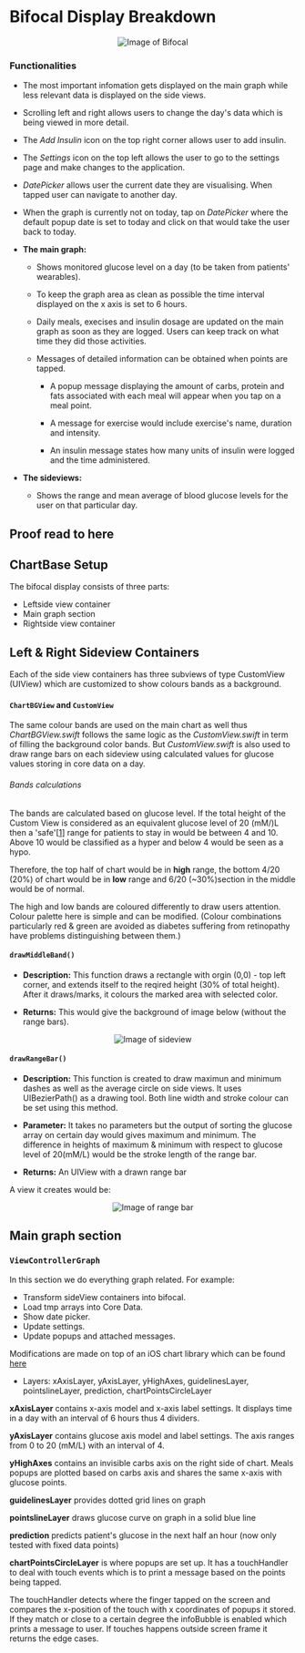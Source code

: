 # Bifocal Display Breakdown

<p align="center">
	<img src="https://raw.githubusercontent.com/danwells96/ARISES/master/DocFiles/img/Bifocal.png" alt="Image of Bifocal"/>
</p>



### Functionalities
* The most important infomation gets displayed on the main graph while less relevant data is displayed on the side views. 

* Scrolling left and right allows users to change the day's data which is being viewed in more detail.

* The *Add Insulin* icon on the top right corner allows user to add insulin.

* The *Settings* icon on the top left allows the user to go to the settings page and make changes to the application.

* *DatePicker* allows user the current date they are visualising. When tapped user can navigate to another day.

* When the graph is currently not on today, tap on *DatePicker* where the default popup date is set to today and click on that would take the user back to today.

* **The main graph:** 
  * Shows monitored glucose level on a day (to be taken from patients' wearables).
  
  * To keep the graph area as clean as possible the time interval displayed on the x axis is set to 6 hours.
  
  * Daily meals, execises and insulin dosage are updated on the main graph as soon as they are logged. Users can keep track on what time they did those activities. 
  
  * Messages of detailed information can be obtained when points are tapped. 

    * A popup message displaying the amount of carbs, protein and fats associated with each meal will appear when you tap on a meal point. 

    * A message for exercise would include exercise's name, duration and intensity. 

    * An insulin message states how many units of insulin were logged and the time administered.

* **The sideviews:** 
	* Shows the range and mean average of blood glucose levels for the user on that particular day.

## Proof read to here
## ChartBase Setup
The bifocal display consists of three parts: 
  * Leftside view container
  * Main graph section
  * Rightside view container

## Left & Right Sideview Containers
Each of the side view containers has three subviews of type CustomView (UIView) which are customized to show colours bands as a background. 
#### `ChartBGView` and `CustomView`
The same colour bands are used on the main chart as well thus *ChartBGView.swift* follows the same logic as the *CustomView.swift* in term of filling the background color bands. But *CustomView.swift* is also used to draw range bars on each sideview using calculated values for glucose values storing in core data on a day.

###### Bands calculations
The bands are calculated based on glucose level. If the total height of the Custom View is considered as an equivalent glucose level of 20 (mM/)L  then a 'safe'[[1]] range for patients to stay in would be between 4 and 10. Above 10 would be classified as a hyper and below 4 would be seen as a hypo.

Therefore, the top half of chart would be in **high** range, the bottom 4/20 (20%) of chart would be in **low** range and 6/20 (~30%)section in the middle would be of normal. 

The high and low bands are coloured differently to draw users attention. Colour palette here is simple and can be modified. (Colour combinations particularly red & green are avoided as diabetes suffering from retinopathy have problems distinguishing between them.)

#### `drawMiddleBand()`
* **Description:**
This function draws a rectangle with orgin (0,0) - top left corner, and extends itself to the reqired height (30% of total height). After it draws/marks, it colours the marked area with selected color.

* **Returns:**
This would give the background of image below (without the range bars).

<p align="center">
	<img src="https://raw.githubusercontent.com/danwells96/ARISES/master/DocFiles/img/sideview.png" alt="Image of sideview"/>
</p>

    
#### `drawRangeBar()`
* **Description:**
This function is created to draw maximun and minimum dashes as well as the average circle on side views. 
It uses UIBezierPath() as a drawing tool. Both line width and stroke colour can be set using this method.

* **Parameter:**
It takes no parameters but the output of sorting the glucose array on certain day would gives maximum and minimum. The difference  in heights of maximum & minimum with respect to glucose level of 20(mM/L) would be the stroke length of the range bar.

* **Returns:** An UIView with a drawn range bar

A view it creates would be: 
<p align="center">
	<img src="https://raw.githubusercontent.com/danwells96/ARISES/master/DocFiles/img/rangeBar.png" alt="Image of range bar"/>
</p>



## Main graph section

### `ViewControllerGraph`
In this section we do everything graph related. For example:
* Transform sideView containers into bifocal. 
* Load tmp arrays into Core Data.
* Show date picker.  
* Update settings.  
* Update popups and attached messages.


Modifications are made on top of an iOS chart library which can be found [here][2]

* Layers: xAxisLayer, yAxisLayer, yHighAxes, guidelinesLayer, pointslineLayer, prediction, chartPointsCircleLayer

**xAxisLayer** contains x-axis model and x-axis label settings. It displays time in a day with an interval of 6 hours thus 4 dividers.

**yAxisLayer** contains glucose axis model and label settings. The axis ranges from 0 to 20 (mM/L) with an interval of 4. 

**yHighAxes** contains an invisible carbs axis on the right side of chart. Meals popups are plotted based on carbs axis and shares the same x-axis with glucose points.

**guidelinesLayer** provides dotted grid lines on graph

**pointslineLayer** draws glucose curve on graph in a solid blue line

**prediction** predicts patient's glucose in the next half an hour (now only tested with fixed data points)

**chartPointsCircleLayer** is where popups are set up. It has a touchHandler to deal with touch events which is to print a message based on the points being tapped.

The touchHandler detects where the finger tapped on the screen and compares the x-position of the touch with x coordinates of popups it stored. If they match or close to a certain degree the infoBubble is enabled which prints a message to user. If touches happens outside screen frame it returns the edge cases.

[1]: https://www.niddk.nih.gov/health-information/diabetes/overview/preventing-problems/low-blood-glucose-hypoglycemia
[2]: https://github.com/i-schuetz/SwiftCharts.git 
